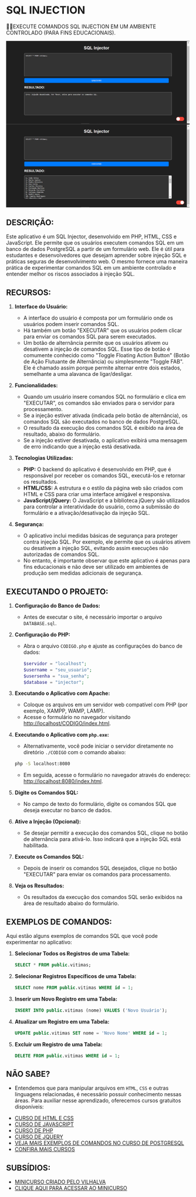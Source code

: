 # SQL INJECTION
👨‍🏫EXECUTE COMANDOS SQL INJECTION EM UM AMBIENTE CONTROLADO (PARA FINS EDUCACIONAIS).

<img src="./IMAGENS/FOTO_1.png" align="center" width="500"> <br>
<img src="./IMAGENS/FOTO_2.png" align="center" width="500"> <br>

## DESCRIÇÃO:
Este aplicativo é um SQL Injector, desenvolvido em PHP, HTML, CSS e JavaScript. Ele permite que os usuários executem comandos SQL em um banco de dados PostgreSQL a partir de um formulário web. Ele é útil para estudantes e desenvolvedores que desejam aprender sobre injeção SQL e práticas seguras de desenvolvimento web. O mesmo fornece uma maneira prática de experimentar comandos SQL em um ambiente controlado e entender melhor os riscos associados à injeção SQL.

## RECURSOS:
1. **Interface do Usuário:**
   - A interface do usuário é composta por um formulário onde os usuários podem inserir comandos SQL.
   - Há também um botão "EXECUTAR" que os usuários podem clicar para enviar os comandos SQL para serem executados.
   - Um botão de alternância permite que os usuários ativem ou desativem a injeção de comandos SQL. Esse tipo de botão é comumente conhecido como "Toggle Floating Action Button" (Botão de Ação Flutuante de Alternância) ou simplesmente "Toggle FAB". Ele é chamado assim porque permite alternar entre dois estados, semelhante a uma alavanca de ligar/desligar.

2. **Funcionalidades:**
   - Quando um usuário insere comandos SQL no formulário e clica em "EXECUTAR", os comandos são enviados para o servidor para processamento.
   - Se a injeção estiver ativada (indicada pelo botão de alternância), os comandos SQL são executados no banco de dados PostgreSQL.
   - O resultado da execução dos comandos SQL é exibido na área de resultado, abaixo do formulário.
   - Se a injeção estiver desativada, o aplicativo exibirá uma mensagem de erro indicando que a injeção está desativada.

3. **Tecnologias Utilizadas:**
   - **PHP:** O backend do aplicativo é desenvolvido em PHP, que é responsável por receber os comandos SQL, executá-los e retornar os resultados.
   - **HTML/CSS:** A estrutura e o estilo da página web são criados com HTML e CSS para criar uma interface amigável e responsiva.
   - **JavaScript/jQuery:** O JavaScript e a biblioteca jQuery são utilizados para controlar a interatividade do usuário, como a submissão do formulário e a ativação/desativação da injeção SQL.

4. **Segurança:**
   - O aplicativo inclui medidas básicas de segurança para proteger contra injeção SQL. Por exemplo, ele permite que os usuários ativem ou desativem a injeção SQL, evitando assim execuções não autorizadas de comandos SQL.
   - No entanto, é importante observar que este aplicativo é apenas para fins educacionais e não deve ser utilizado em ambientes de produção sem medidas adicionais de segurança.

## EXECUTANDO O PROJETO:
1. **Configuração do Banco de Dados:**
   - Antes de executar o site, é necessário importar o arquivo `DATABASE.sql`.

2. **Configuração do PHP:**
   - Abra o arquivo `CODIGO.php` e ajuste as configurações do banco de dados:

     ```php
     $servidor = "localhost";
     $username = "seu_usuario";
     $usersenha = "sua_senha";
     $database = "injector";
     ```

3. **Executando o Aplicativo com Apache:**
   - Coloque os arquivos em um servidor web compatível com PHP (por exemplo, XAMPP, WAMP, LAMP).
   - Acesse o formulário no navegador visitando [http://localhost/CODIGO/index.html](http://localhost/CODIGO/index.html).

4. **Executando o Aplicativo com `php.exe`:**
   - Alternativamente, você pode iniciar o servidor diretamente no diretório `./CODIGO` com o comando abaixo:
   ```bash
   php -S localhost:8080
   ```
   - Em seguida, acesse o formulário no navegador através do endereço: [http://localhost:8080/index.html](http://localhost:8080/index.html).

5. **Digite os Comandos SQL:**
   - No campo de texto do formulário, digite os comandos SQL que deseja executar no banco de dados.

6. **Ative a Injeção (Opcional):**
   - Se desejar permitir a execução dos comandos SQL, clique no botão de alternância para ativá-lo. Isso indicará que a injeção SQL está habilitada.

7. **Execute os Comandos SQL:**
   - Depois de inserir os comandos SQL desejados, clique no botão "EXECUTAR" para enviar os comandos para processamento.

8. **Veja os Resultados:**
   - Os resultados da execução dos comandos SQL serão exibidos na área de resultado abaixo do formulário.

## EXEMPLOS DE COMANDOS:
Aqui estão alguns exemplos de comandos SQL que você pode experimentar no aplicativo:

1. **Selecionar Todos os Registros de uma Tabela:**
   ```sql
   SELECT * FROM public.vitimas;
   ```

2. **Selecionar Registros Específicos de uma Tabela:**
   ```sql
   SELECT nome FROM public.vitimas WHERE id = 1;
   ```

3. **Inserir um Novo Registro em uma Tabela:**
   ```sql
   INSERT INTO public.vitimas (nome) VALUES ('Novo Usuário');
   ```

4. **Atualizar um Registro em uma Tabela:**
   ```sql
   UPDATE public.vitimas SET nome = 'Novo Nome' WHERE id = 1;
   ```

5. **Excluir um Registro de uma Tabela:**
   ```sql
   DELETE FROM public.vitimas WHERE id = 1;
   ```

## NÃO SABE?
- Entendemos que para manipular arquivos em `HTML`, `CSS` e outras linguagens relacionadas, é necessário possuir conhecimento nessas áreas. Para auxiliar nesse aprendizado, oferecemos cursos gratuitos disponíveis:
* [CURSO DE HTML E CSS](https://github.com/VILHALVA/CURSO-DE-HTML-E-CSS)
* [CURSO DE JAVASCRIPT](https://github.com/VILHALVA/CURSO-DE-JAVASCRIPT)
* [CURSO DE PHP](https://github.com/VILHALVA/CURSO-DE-PHP)
* [CURSO DE JQUERY](https://github.com/VILHALVA/CURSO-DE-JQUERY)
* [VEJA MAIS EXEMPLOS DE COMANDOS NO CURSO DE POSTGRESQL](https://github.com/VILHALVA/CURSO-DE-POSTGRESQL)
* [CONFIRA MAIS CURSOS](https://github.com/VILHALVA?tab=repositories&q=+topic:CURSO)

## SUBSÍDIOS:
- [MINICURSO CRIADO PELO VILHALVA](https://github.com/VILHALVA)
- [CLIQUE AQUI PARA ACESSAR AO MINICURSO](./MINICURSO.md)





